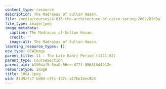 ```yaml
---
content_type: resource
description: The Madrasas of Sultan Hasan.
file: /media/courses/4-615-the-architecture-of-cairo-spring-2002/87d9afc7bd0dc5fc197ca17bb1bec8b3_1084.jpeg
file_type: image/jpeg
image_metadata:
  caption: The Madrasas of Sultan Hasan.
  credit: ''
  image-alt: The Madrasas of Sultan Hasan.
learning_resource_types: []
ocw_type: OCWImage
parent_title: 11 - The Late Bahri Period (1341-82)
parent_type: CourseSection
parent_uid: b156daf5-5ea0-56ee-477f-0568f6d4912e
resourcetype: Image
title: 1084.jpeg
uid: 87d9afc7-bd0d-c5fc-197c-a17bb1bec8b3
---
```

